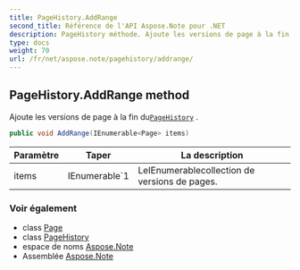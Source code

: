 ```yaml
---
title: PageHistory.AddRange
second_title: Référence de l'API Aspose.Note pour .NET
description: PageHistory méthode. Ajoute les versions de page à la fin duPageHistory .
type: docs
weight: 70
url: /fr/net/aspose.note/pagehistory/addrange/
---
```

## PageHistory.AddRange method

Ajoute les versions de page à la fin du[`PageHistory`](../) .

```csharp
public void AddRange(IEnumerable<Page> items)
```

| Paramètre | Taper | La description |
| --- | --- | --- |
| items | IEnumerable`1 | LeIEnumerablecollection de versions de pages. |

### Voir également

* class [Page](../../page/)
* class [PageHistory](../)
* espace de noms [Aspose.Note](../../pagehistory/)
* Assemblée [Aspose.Note](../../../)


